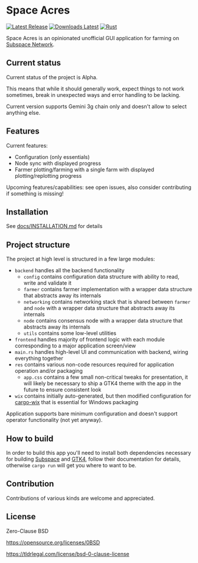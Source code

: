 # Space Acres

[![Latest Release](https://img.shields.io/github/v/release/nazar-pc/space-acres?display_name=tag&style=flat-square)](https://github.com/nazar-pc/space-acres/releases)
[![Downloads Latest](https://img.shields.io/github/downloads/nazar-pc/space-acres/latest/total?style=flat-square)](https://github.com/nazar-pc/space-acres/releases/latest)
[![Rust](https://img.shields.io/github/actions/workflow/status/nazar-pc/space-acres/rust.yml?branch=main)](https://github.com/nazar-pc/space-acres/actions/workflows/rust.yaml)

Space Acres is an opinionated unofficial GUI application for farming on [Subspace Network](https://subspace.network/).

## Current status

Current status of the project is Alpha.

This means that while it should generally work, expect things to not work sometimes, break in unexpected ways and error
handling to be lacking.

Current version supports Gemini 3g chain only and doesn't allow to select anything else.

## Features

Current features:
* Configuration (only essentials)
* Node sync with displayed progress
* Farmer plotting/farming with a single farm with displayed plotting/replotting progress

Upcoming features/capabilities: see open issues, also consider contributing if something is missing!

## Installation

See [docs/INSTALLATION.md](docs/INSTALLATION.md) for details

## Project structure

The project at high level is structured in a few large modules:
* `backend` handles all the backend functionality
  * `config` contains configuration data structure with ability to read, write and validate it
  * `farmer` contains farmer implementation with a wrapper data structure that abstracts away its internals
  * `networking` contains networking stack that is shared between `farmer` and `node` with a wrapper data structure that abstracts away its internals
  * `node` contains consensus node with a wrapper data structure that abstracts away its internals
  * `utils` contains some low-level utilities
* `frontend` handles majority of frontend logic with each module corresponding to a major application screen/view
* `main.rs` handles high-level UI and communication with backend, wiring everything together
* `res` contains various non-code resources required for application operation and/or packaging
  * `app.css` contains a few small non-critical tweaks for presentation, it will likely be necessary to ship a GTK4 theme with the app in the future to ensure consistent look
* `wix` contains initially auto-generated, but then modified configuration for [cargo-wix](https://github.com/volks73/cargo-wix) that is essential for Windows packaging

Application supports bare minimum configuration and doesn't support operator functionality (not yet anyway).

## How to build

In order to build this app you'll need to install both dependencies necessary for building
[Subspace](https://github.com/subspace/subspace) and [GTK4](https://github.com/gtk-rs/gtk4-rs), follow their
documentation for details, otherwise `cargo run` will get you where to want to be.

## Contribution
Contributions of various kinds are welcome and appreciated.

## License
Zero-Clause BSD

https://opensource.org/licenses/0BSD

https://tldrlegal.com/license/bsd-0-clause-license 
